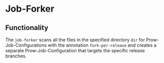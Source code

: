 # Job-Forker

## Functionality
The `job-forker` scans all the files in the specified directory `dir` for Prow-Job-Configurations with the annotation `fork-per-release` and creates a separate Prow-Job-Configuration that targets the specific release branches.
